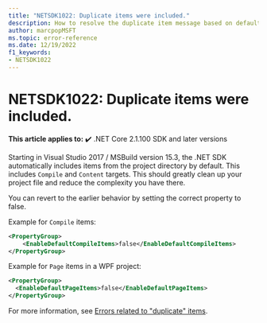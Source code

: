 ```yaml
---
title: "NETSDK1022: Duplicate items were included."
description: How to resolve the duplicate item message based on default includes.
author: marcpopMSFT
ms.topic: error-reference
ms.date: 12/19/2022
f1_keywords:
- NETSDK1022
---
```

# NETSDK1022: Duplicate items were included.

**This article applies to:** ✔️ .NET Core 2.1.100 SDK and later versions

Starting in Visual Studio 2017 / MSBuild version 15.3, the .NET SDK automatically includes items from the project directory by default.  This includes `Compile` and `Content` targets.  This should greatly clean up your project file and reduce the complexity you have there.

You can revert to the earlier behavior by setting the correct property to false.

Example for `Compile` items:

```xml
<PropertyGroup>
    <EnableDefaultCompileItems>false</EnableDefaultCompileItems>
</PropertyGroup>
```

Example for `Page` items in a WPF project:

```xml
<PropertyGroup>
  <EnableDefaultPageItems>false</EnableDefaultPageItems>
</PropertyGroup>
```

For more information, see [Errors related to "duplicate" items](../../project-sdk/msbuild-props-desktop.md#errors-related-to-duplicate-items).
